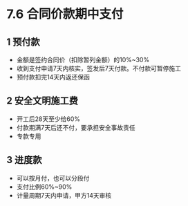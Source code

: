 # 7.6 合同价款期中支付

## 1 预付款

* 金额是签约合同价（扣除暂列金额）的10%\~30%
* 收到支付申请7天内核实，签发后7天付款。不付款可暂停施工
* 预付款扣完14天内返还保函

## 2 安全文明施工费

* 开工后28天至少给60%
* 付款期满7天后还不付，要承担安全事故责任
* 专款专用

## 3 进度款

* 可以按月付，也可以分段付
* 支付比例60%\~90%
* 计量周期7天内申请，甲方14天审核
